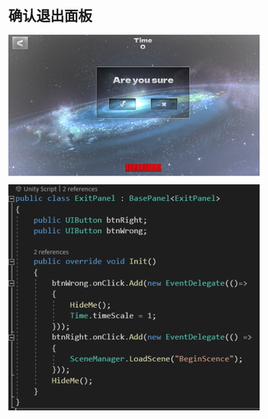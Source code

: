 # 确认退出面板

![03fc2ceafcc6bae1d2158f6ac67394cc.png](image/03fc2ceafcc6bae1d2158f6ac67394cc.png)

![fe7faefb7bcef6a681167c833a1d6cf3.png](image/fe7faefb7bcef6a681167c833a1d6cf3.png)
